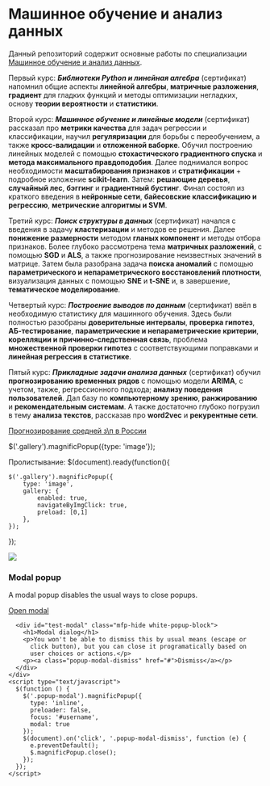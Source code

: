 # Машинное обучение и анализ данных
Данный репозиторий содержит основные работы по специализации <a href="https://www.coursera.org/programs/hse-corona-response-5-humnb?currentTab=MY_COURSES&productId=78tKup5eEeW5ewqD-4pukQ&productType=s12n&showMiniModal=true" >Машинное обучение и анализ данных</a>.

Первый курс: ***Библиотеки Python и линейная алгебра*** (сертификат) напомнил общие аспекты __линейной алгебры__, __матричные разложения__, __градиент__ для гладких функций и методы оптимизации негладких, основу __теории вероятности__ и __статистики__.  

Второй курс: ***Машинное обучение и линейные модели*** (сертификат) рассказал про __метрики качества__ для задач регрессии и классификации, научил __регуляризации__ для борьбы с переобучением, а также __кросс-валидации__ и __отложенной ваборке__. Обучил построению линейных моделей с помощью __стохастического градиентного спуска__ и __метода максимального правдоподобия__. Далее поднимался вопрос необходимости __масштабирования признаков__ и __стратификации__ + подробное изложение __scikit-learn__. Затем: __решающие деревья__, __случайный лес__, __бэггинг__ и __градиентный бустинг__. Финал состоял из краткого введения в __нейронные сети__, __байесовские классификацию и регрессию__, __метрические алгоритмы и SVM__.

Третий курс: ***Поиск структуры в данных*** (сертификат) начался с введения в задачу __кластеризации__ и методов ее решения. Далее __понижение размерности__ методом __гланых компонент__ и методы отбора признаков. Более глубоко рассмотрена тема __матричных разложений__, с помощью __SGD__ и __ALS__, а также прогнозирование неизвестных значений в матрице. Затем была разобрана задача __поиска аномалий__ с помощью __параметрического и непараметрического восстановлений плотности__, визуализация данных с помощью __SNE__ и __t-SNE__ и, в завершение, __тематическое моделирование__.

Четвертый курс: ***Построение выводов по данным*** (сертификат) ввёл в необходимую статистику для машинного обучения. Здесь были полностью разобраны __доверительные интервалы__, __проверка гипотез__, __AБ-тестирование__, __параметрические и непараметрические критерии__, __корелляции и причинно-следственная связь__, проблема __множественной проверки гипотез__ с соответствующими поправками и  __линейная регрессия в статистике__.

Пятый курс: ***Прикладные задачи анализа данных*** (сертификат) обучил __прогнозированию временных рядов__ с помощью модели __ARIMA__, с учетом, также, регрессионного подхода; __анализу поведения пользователей__. Дал базу по __компьютерному зрению__, __ранжированию__ и __рекомендательным системам__. А также достаточно глубоко погрузил в тему __анализа текстов__, рассказав про __word2vec__ и __рекурентные сети__.


<a href="https://nbviewer.jupyter.org/github/Kirill-Shokhin/Coursera-ML-/blob/main/Прикладные%20задачи%20анализа%20данных/Прогнозирование%20уровня%20средней%20заработной%20платы%20в%20России.ipynb" >Прогнозирование средней з\п в России</a>



<link rel="stylesheet" href="libs/magnific/magnific-popup.css">
<script src="libs/magnific/jquery.magnific-popup.js"></script>

$('.gallery').magnificPopup({type: 'image'});

Пролистывание:
$(document).ready(function(){

	$('.gallery').magnificPopup({
		type: 'image',
		gallery: {
			enabled: true,
			navigateByImgClick: true,
			preload: [0,1] 
		},
	});

});


<a class="gallery" href="img/quality-sertificate-1.png">
<img src="img/quality-sertificate-1.png">
</a>


  <div class="example gc3">
    <h3>Modal popup</h3>
    <p>A modal popup disables the usual ways to close popups.</p>
    <div class="html-code">
      <a class="popup-modal" href="#test-modal">Open modal</a>

      <div id="test-modal" class="mfp-hide white-popup-block">
        <h1>Modal dialog</h1>
        <p>You won't be able to dismiss this by usual means (escape or
          click button), but you can close it programatically based on
          user choices or actions.</p>
        <p><a class="popup-modal-dismiss" href="#">Dismiss</a></p>
      </div>
    </div>
    <script type="text/javascript">
      $(function () {
        $('.popup-modal').magnificPopup({
          type: 'inline',
          preloader: false,
          focus: '#username',
          modal: true
        });
        $(document).on('click', '.popup-modal-dismiss', function (e) {
          e.preventDefault();
          $.magnificPopup.close();
        });
      });
    </script>
  </div>
